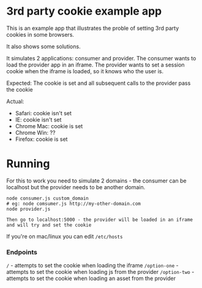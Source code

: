 # 3rd party cookie example app

This is an example app that illustrates the proble of setting 3rd party cookies in some browsers.

It also shows some solutions.

It simulates 2 applications: consumer and provider. The consumer wants to load the provider app in an iframe. The provider wants to set a session cookie when the iframe is loaded, so it knows who the user is.

Expected: The cookie is set and all subsequent calls to the provider pass the cookie

Actual:
- Safari: cookie isn't set
- IE: cookie isn't set
- Chrome Mac: cookie is set
- Chrome Win: ??
- Firefox: cookie is set

# Running

For this to work you need to simulate 2 domains - the consumer can be localhost but the provider needs to be another domain.



    node consumer.js custom_domain
    # eg: node comsumer.js http://my-other-domain.com
    node provider.js

    Then go to localhost:5000 - the provider will be loaded in an iframe and will try and set the cookie

If you're on mac/linux you can edit `/etc/hosts`


### Endpoints

`/` - attempts to set the cookie when loading the iframe
`/option-one` - attempts to set the cookie when loading js from the provider
`/option-two` - attempts to set the cookie when loading an asset from the provider
